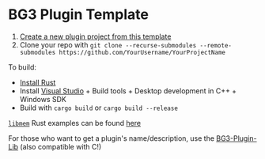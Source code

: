 # BG3 Plugin Template

1. [Create a new plugin project from this template](https://github.com/new?template_name=BG3-Plugin-Template-Rust&template_owner=MolotovCherry)
2. Clone your repo with `git clone --recurse-submodules --remote-submodules https://github.com/YourUsername/YourProjectName`

To build:
- [Install Rust](https://rustup.rs/)
- Install [Visual Studio](https://visualstudio.microsoft.com/downloads/) + Build tools + Desktop development in C++ + Windows SDK
- Build with `cargo build` or `cargo build --release`

[`libmem`](https://github.com/rdbo/libmem) Rust examples can be found [here](https://github.com/rdbo/libmem/tree/master/docs/examples/rust)

For those who want to get a plugin's name/description, use the [BG3-Plugin-Lib](https://github.com/MolotovCherry/BG3-Plugin-Lib) (also compatible with C!)
